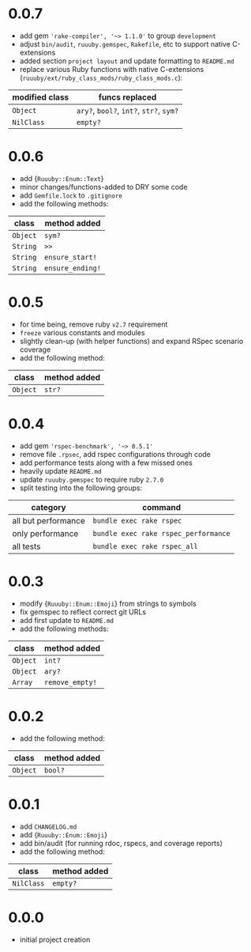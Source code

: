 # 0.0.7
 * add gem `'rake-compiler', '~> 1.1.0'` to group `development`
 * adjust `bin/audit`, `ruuuby.gemspec`, `Rakefile`, etc to support native C-extensions
 * added section `project layout` and update formatting to `README.md`
 * replace various Ruby functions with native C-extensions (`ruuuby/ext/ruby_class_mods/ruby_class_mods.c`):
 
 | modified class   | funcs replaced |
 | --------------- | --------------- |
 | `Object`        | `ary?`, `bool?`, `int?`, `str?`, `sym?` |
 | `NilClass`      | `empty?` |

# 0.0.6
 * add {`Ruuuby::Enum::Text`}
 * minor changes/functions-added to DRY some code
 * add `Gemfile.lock` to `.gitignore`
 * add the following methods:
 
 | class    | method added     |
 | -------  | ---------------- |
 | `Object` | `sym?`           |
 | `String` | `>>`             |
 | `String` | `ensure_start!`  | 
 | `String` | `ensure_ending!` |

# 0.0.5
 * for time being, remove ruby `v2.7` requirement
 * `freeze` various constants and modules
 * slightly clean-up (with helper functions) and expand RSpec scenario coverage
 * add the following method:
 
 | class  | method added    |
 | -----  | ------------- |
 | `Object` | `str?`      |

# 0.0.4
 * add gem `'rspec-benchmark', '~> 0.5.1'`
 * remove file `.rpsec`, add rspec configurations through code
 * add performance tests along with a few missed ones
 * heavily update `README.md`
 * update `ruuuby.gemspec` to require ruby `2.7.0`
 * split testing into the following groups:
 
| category | command |
| -------- | ------- |
| all but performance | `bundle exec rake rspec` |
| only performance | `bundle exec rake rspec_performance` |
| all tests | `bundle exec rake rspec_all` |


# 0.0.3
 * modify {`Ruuuby::Enum::Emoji`} from strings to symbols
 * fix gemspec to reflect correct git URLs
 * add first update to `README.md`
 * add the following methods:

| class  | method added    |
| -----  | ------------- |
| `Object` | `int?`          |
| `Object` | `ary?`          |
| `Array`  | `remove_empty!` |

# 0.0.2
 * add the following method:

| class  | method added    |
| -----  | ------------- |
| `Object` | `bool?`         |

# 0.0.1
 * add `CHANGELOG.md`
 * add {`Ruuuby::Enum::Emoji`}
 * add bin/audit (for running rdoc, rspecs, and coverage reports)
 * add the following method:

| class    | method added    |
| -----    | ------------- |
| `NilClass` | `empty?`        |

# 0.0.0
 * initial project creation

